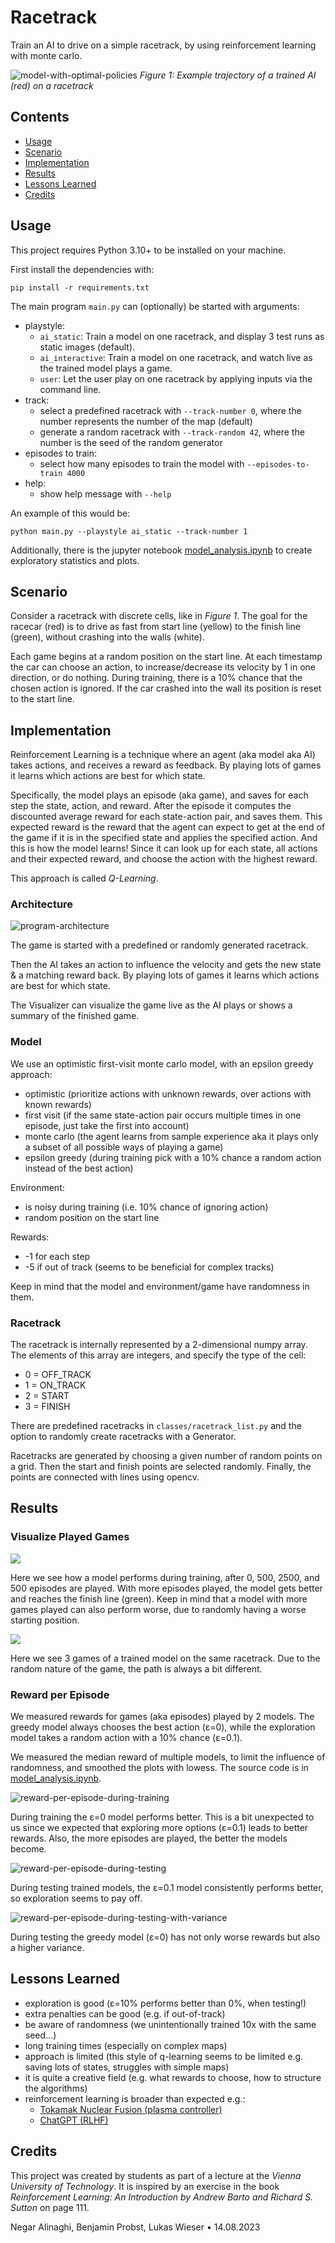# Racetrack

Train an AI to drive on a simple racetrack, by using reinforcement learning with monte carlo.

![model-with-optimal-policies](docs/model-with-optimal-policies.png)
*Figure 1: Example trajectory of a trained AI (red) on a racetrack*


## Contents

- [Usage](#usage)
- [Scenario](#scenario)
- [Implementation](#implementation)
- [Results](#results)
- [Lessons Learned](#lessons-learned)
- [Credits](#credits)


## Usage

This project requires Python 3.10+ to be installed on your machine.

First install the dependencies with:

```console
pip install -r requirements.txt
```

The main program `main.py` can (optionally) be started with arguments:

- playstyle:
  - `ai_static`: Train a model on one racetrack, and display 3 test runs as static images (default).
  - `ai_interactive`: Train a model on one racetrack, and watch live as the trained model plays a game.
  - `user`: Let the user play on one racetrack by applying inputs via the command line.
- track:
  - select a predefined racetrack with `--track-number 0`, where the number represents the number of the map (default)
  - generate a random racetrack with `--track-random 42`, where the number is the seed of the random generator
- episodes to train:
  - select how many episodes to train the model with `--episodes-to-train 4000` 
- help:
  - show help message with `--help` 

An example of this would be:

```console
python main.py --playstyle ai_static --track-number 1
```

Additionally, there is the jupyter notebook [model_analysis.ipynb](model_analysis.ipynb) to create exploratory statistics and plots.


## Scenario

Consider a racetrack with discrete cells, like in *Figure 1*.
The goal for the racecar (red) is to drive as fast from start line (yellow) to the finish line (green), without crashing into the walls (white).


Each game begins at a random position on the start line.
At each timestamp the car can choose an action, to increase/decrease its velocity by 1 in one direction, or do nothing.
During training, there is a 10% chance that the chosen action is ignored.
If the car crashed into the wall its position is reset to the start line.

## Implementation

Reinforcement Learning is a technique where an agent (aka model aka AI) takes actions, and receives a reward as feedback.
By playing lots of games it learns which actions are best for which state.

Specifically, the model plays an episode (aka game), and saves for each step the state, action, and reward.
After the episode it computes the discounted average reward for each state-action pair, and saves them.
This expected reward is the reward that the agent can expect to get at the end of the game if it is in the specified state and applies the specified action.
And this is how the model learns! 
Since it can look up for each state, all actions and their expected reward, and choose the action with the highest reward.

This approach is called *Q-Learning*.

### Architecture

![program-architecture](docs/program-architecture.png)

The game is started with a predefined or randomly generated racetrack.

Then the AI takes an action to influence the velocity and gets the new state & a matching reward back.
By playing lots of games it learns which actions are best for which state.

The Visualizer can visualize the game live as the AI plays or shows a summary of the finished game.

### Model

We use an optimistic first-visit monte carlo model, with an epsilon greedy approach:

* optimistic (prioritize actions with unknown rewards, over actions with known rewards)
* first visit (if the same state-action pair occurs multiple times in one episode, just take the first into account)
* monte carlo (the agent learns from sample experience aka it plays only a subset of all possible ways of playing a game)
* epsilon greedy (during training pick with a 10% chance a random action instead of the best action)

Environment:
* is noisy during training (i.e. 10% chance of ignoring action)
* random position on the start line

Rewards:
* -1 for each step
* -5 if out of track (seems to be beneficial for complex tracks)

Keep in mind that the model and environment/game have randomness in them.

### Racetrack

The racetrack is internally represented by a 2-dimensional numpy array. The elements of this array are integers, and specify the type of the cell:
- 0 = OFF_TRACK
- 1 = ON_TRACK
- 2 = START
- 3 = FINISH

There are predefined racetracks in `classes/racetrack_list.py` and 
the option to randomly create racetracks with a Generator.

Racetracks are generated by choosing a given number of random points on a grid.
Then the start and finish points are selected randomly. 
Finally, the points are connected with lines using opencv.


## Results

### Visualize Played Games

![](docs/model-during-training.png)

Here we see how a model performs during training, after 0, 500, 2500, and 500 episodes are played.
With more episodes played, the model gets better and reaches the finish line (green).
Keep in mind that a model with more games played can also perform worse, due to randomly having a worse starting position.

![](docs/trained-model-map-b.png)

Here we see 3 games of a trained model on the same racetrack.
Due to the random nature of the game, the path is always a bit different.

### Reward per Episode

We measured rewards for games (aka episodes) played by 2 models.
The greedy model always chooses the best action (ε=0), while the exploration model takes a random action with a 10% chance (ε=0.1).

We measured the median reward of multiple models, to limit the influence of randomness, and smoothed the plots with lowess.
The source code is in [model_analysis.ipynb](model_analysis.ipynb).

![reward-per-episode-during-training](docs/reward-per-episode-during-training.png)

During training the ε=0 model performs better. This is a bit unexpected to us since we expected that exploring more options (ε=0.1) leads to better rewards.
Also, the more episodes are played, the better the models become.

![reward-per-episode-during-testing](docs/reward-per-episode-during-testing.png)

During testing trained models, the ε=0.1 model consistently performs better, so exploration seems to pay off.

![reward-per-episode-during-testing-with-variance](docs/reward-per-episode-during-testing-with-variance.png)

During testing the greedy model (ε=0) has not only worse rewards but also a higher variance.

## Lessons Learned

- exploration is good (ε=10% performs better than 0%, when testing!)
- extra penalties can be good (e.g. if out-of-track)
- be aware of randomness (we unintentionally trained 10x with the same seed…)
- long training times (especially on complex maps)
- approach is limited (this style of q-learning seems to be limited e.g. saving lots of states, struggles with simple maps)
- it is quite a creative field (e.g. what rewards to choose, how to structure the algorithms)
- reinforcement learning is broader than expected e.g.:
  - [Tokamak Nuclear Fusion (plasma controller)](https://www.deepmind.com/publications/magnetic-control-of-tokamak-plasmas-through-deep-reinforcement-learning)
  - [ChatGPT (RLHF)](https://huggingface.co/blog/rlhf)


## Credits

This project was created by students as part of a lecture at the *Vienna University of Technology*.
It is inspired by an exercise in the book *Reinforcement Learning: An Introduction by Andrew Barto and Richard S. Sutton* on page 111.

Negar Alinaghi, Benjamin Probst, Lukas Wieser • 14.08.2023
